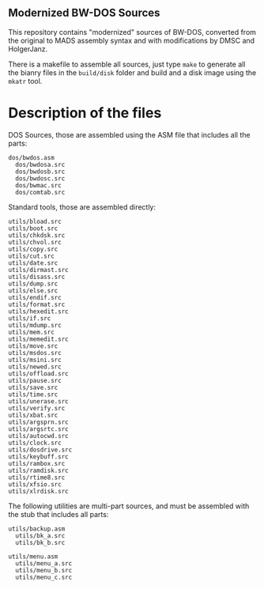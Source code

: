 Modernized BW-DOS Sources
-------------------------

This repository contains "modernized" sources of BW-DOS, converted from the
original to MADS assembly syntax and with modifications by DMSC and HolgerJanz.

There is a makefile to assemble all sources, just type `make` to generate all
the bianry files in the `build/disk` folder and build and a disk image using
the `mkatr` tool.


Description of the files
========================

DOS Sources, those are assembled using the ASM file that includes all the parts:

    dos/bwdos.asm
      dos/bwdosa.src
      dos/bwdosb.src
      dos/bwdosc.src
      dos/bwmac.src
      dos/comtab.src

Standard tools, those are assembled directly:

	utils/bload.src
	utils/boot.src
	utils/chkdsk.src
	utils/chvol.src
	utils/copy.src
	utils/cut.src
	utils/date.src
	utils/dirmast.src
	utils/disass.src
	utils/dump.src
	utils/else.src
	utils/endif.src
	utils/format.src
	utils/hexedit.src
	utils/if.src
	utils/mdump.src
	utils/mem.src
	utils/memedit.src
	utils/move.src
	utils/msdos.src
	utils/msini.src
	utils/newed.src
	utils/offload.src
	utils/pause.src
	utils/save.src
	utils/time.src
	utils/unerase.src
	utils/verify.src
	utils/xbat.src
    utils/argsprn.src
    utils/argsrtc.src
    utils/autocwd.src
    utils/clock.src
    utils/dosdrive.src
    utils/keybuff.src
    utils/rambox.src
    utils/ramdisk.src
    utils/rtime8.src
    utils/xfsio.src
    utils/xlrdisk.src

The following utilities are multi-part sources, and must be assembled with the
stub that includes all parts:

    utils/backup.asm
      utils/bk_a.src
      utils/bk_b.src

    utils/menu.asm
      utils/menu_a.src
      utils/menu_b.src
      utils/menu_c.src

